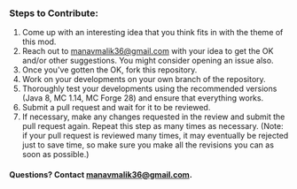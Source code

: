 ### Steps to Contribute:

1. Come up with an interesting idea that you think fits in with the theme of this mod.
2. Reach out to [manavmalik36@gmail.com](mailto:manavmalik36@gmail.com) with your idea to get the OK and/or other suggestions. You might consider opening an issue also.
3. Once you've gotten the OK, fork this repository.
4. Work on your developments on your own branch of the repository.
5. Thoroughly test your developments using the recommended versions (Java 8, MC 1.14, MC Forge 28) and ensure that everything works.
6. Submit a pull request and wait for it to be reviewed.
7. If necessary, make any changes requested in the review and submit the pull request again. Repeat this step as many times as necessary. (Note: if your pull request is reviewed many times, it may eventually be rejected just to save time, so make sure you make all the revisions you can as soon as possible.)


#### Questions? Contact [manavmalik36@gmail.com](mailto:manavmalik36@gmail.com).
